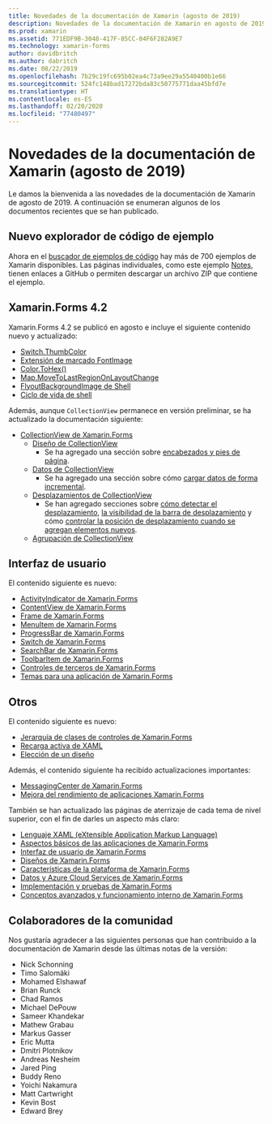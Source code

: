 ```yaml
---
title: Novedades de la documentación de Xamarin (agosto de 2019)
description: Novedades de la documentación de Xamarin en agosto de 2019.
ms.prod: xamarin
ms.assetid: 771EDF9B-3048-417F-85CC-04F6F282A9E7
ms.technology: xamarin-forms
author: davidbritch
ms.author: dabritch
ms.date: 08/22/2019
ms.openlocfilehash: 7b29c19fc695b02ea4c73a9ee29a5540400b1e66
ms.sourcegitcommit: 524fc148bad17272bda83c50775771daa45bfd7e
ms.translationtype: HT
ms.contentlocale: es-ES
ms.lasthandoff: 02/20/2020
ms.locfileid: "77480497"
---
```

# <a name="xamarin-docs-whats-new-august-2019"></a>Novedades de la documentación de Xamarin (agosto de 2019)

Le damos la bienvenida a las novedades de la documentación de Xamarin de agosto de 2019. A continuación se enumeran algunos de los documentos recientes que se han publicado.

## <a name="new-sample-code-browser"></a>Nuevo explorador de código de ejemplo

Ahora en el [buscador de ejemplos de código](https://docs.microsoft.com/samples/browse/?products=xamarin) hay más de 700 ejemplos de Xamarin disponibles. Las páginas individuales, como este ejemplo [Notes](https://docs.microsoft.com/samples/xamarin/xamarin-forms-samples/getstarted-notes-singlepage/), tienen enlaces a GitHub o permiten descargar un archivo ZIP que contiene el ejemplo.

## <a name="xamarinforms-42"></a>Xamarin.Forms 4.2

Xamarin.Forms 4.2 se publicó en agosto e incluye el siguiente contenido nuevo y actualizado:

- [Switch.ThumbColor](~/xamarin-forms/user-interface/switch.md#switch-appearance)
- [Extensión de marcado FontImage](~/xamarin-forms/xaml/markup-extensions/consuming.md#fontimage-markup-extension)
- [Color.ToHex()](~/xamarin-forms/user-interface/colors.md#additional-methods)
- [Map.MoveToLastRegionOnLayoutChange](~/xamarin-forms/user-interface/map/map.md#maintain-map-region-on-layout-change)
- [FlyoutBackgroundImage de Shell](~/xamarin-forms/app-fundamentals/shell/flyout.md#flyout-background-image)
- [Ciclo de vida de shell](~/xamarin-forms/app-fundamentals/shell/lifecycle.md)

Además, aunque `CollectionView` permanece en versión preliminar, se ha actualizado la documentación siguiente:

- [CollectionView de Xamarin.Forms](~/xamarin-forms/user-interface/collectionview/index.md)
  - [Diseño de CollectionView](~/xamarin-forms/user-interface/collectionview/layout.md)
    - Se ha agregado una sección sobre [encabezados y pies de página](~/xamarin-forms/user-interface/collectionview/layout.md#headers-and-footers).
  - [Datos de CollectionView](~/xamarin-forms/user-interface/collectionview/populate-data.md)
    - Se ha agregado una sección sobre cómo [cargar datos de forma incremental](~/xamarin-forms/user-interface/collectionview/populate-data.md#load-data-incrementally).
  - [Desplazamientos de CollectionView](~/xamarin-forms/user-interface/collectionview/scrolling.md)
    - Se han agregado secciones sobre [cómo detectar el desplazamiento](~/xamarin-forms/user-interface/collectionview/scrolling.md#detect-scrolling), [la visibilidad de la barra de desplazamiento](~/xamarin-forms/user-interface/collectionview/scrolling.md#scroll-bar-visibility) y cómo [controlar la posición de desplazamiento cuando se agregan elementos nuevos](~/xamarin-forms/user-interface/collectionview/scrolling.md#control-scroll-position-when-new-items-are-added).
  - [Agrupación de CollectionView](~/xamarin-forms/user-interface/collectionview/grouping.md)

## <a name="user-interface"></a>Interfaz de usuario

El contenido siguiente es nuevo:

- [ActivityIndicator de Xamarin.Forms](~/xamarin-forms/user-interface/activityindicator.md)
- [ContentView de Xamarin.Forms](~/xamarin-forms/user-interface/layouts/contentview.md)
- [Frame de Xamarin.Forms](~/xamarin-forms/user-interface/layouts/frame.md)
- [MenuItem de Xamarin.Forms](~/xamarin-forms/user-interface/menuitem.md)
- [ProgressBar de Xamarin.Forms](~/xamarin-forms/user-interface/progressbar.md)
- [Switch de Xamarin.Forms](~/xamarin-forms/user-interface/switch.md)
- [SearchBar de Xamarin.Forms](~/xamarin-forms/user-interface/searchbar.md)
- [ToolbarItem de Xamarin.Forms](~/xamarin-forms/user-interface/toolbaritem.md)
- [Controles de terceros de Xamarin.Forms](~/xamarin-forms/user-interface/controls/thirdparty.md)
- [Temas para una aplicación de Xamarin.Forms](~/xamarin-forms/user-interface/theming/theming.md)

## <a name="other"></a>Otros

El contenido siguiente es nuevo:

- [Jerarquía de clases de controles de Xamarin.Forms](~/xamarin-forms/internals/class-hierarchy.md)
- [Recarga activa de XAML](~/xamarin-forms/xaml/hot-reload.md)
- [Elección de un diseño](~/xamarin-forms/user-interface/layouts/choose-layout.md)

Además, el contenido siguiente ha recibido actualizaciones importantes:

- [MessagingCenter de Xamarin.Forms](~/xamarin-forms/app-fundamentals/messaging-center.md)
- [Mejora del rendimiento de aplicaciones Xamarin.Forms](~/xamarin-forms/deploy-test/performance.md)

También se han actualizado las páginas de aterrizaje de cada tema de nivel superior, con el fin de darles un aspecto más claro:

- [Lenguaje XAML (eXtensible Application Markup Language)](~/xamarin-forms/xaml/index.yml)
- [Aspectos básicos de las aplicaciones de Xamarin.Forms](~/xamarin-forms/app-fundamentals/index.yml)
- [Interfaz de usuario de Xamarin.Forms](~/xamarin-forms/user-interface/index.yml)
- [Diseños de Xamarin.Forms](~/xamarin-forms/user-interface/layouts/index.yml)
- [Características de la plataforma de Xamarin.Forms](~/xamarin-forms/platform/index.yml)
- [Datos y Azure Cloud Services de Xamarin.Forms](~/xamarin-forms/data-cloud/index.yml)
- [Implementación y pruebas de Xamarin.Forms](~/xamarin-forms/deploy-test/index.yml)
- [Conceptos avanzados y funcionamiento interno de Xamarin.Forms](~/xamarin-forms/internals/index.md)

## <a name="community-contributors"></a>Colaboradores de la comunidad

Nos gustaría agradecer a las siguientes personas que han contribuido a la documentación de Xamarin desde las últimas notas de la versión:

- Nick Schonning
- Timo Salomäki
- Mohamed Elshawaf
- Brian Runck
- Chad Ramos
- Michael DePouw
- Sameer Khandekar
- Mathew Grabau
- Markus Gasser
- Eric Mutta
- Dmitri Plotnikov
- Andreas Nesheim
- Jared Ping
- Buddy Reno
- Yoichi Nakamura
- Matt Cartwright
- Kevin Bost
- Edward Brey
